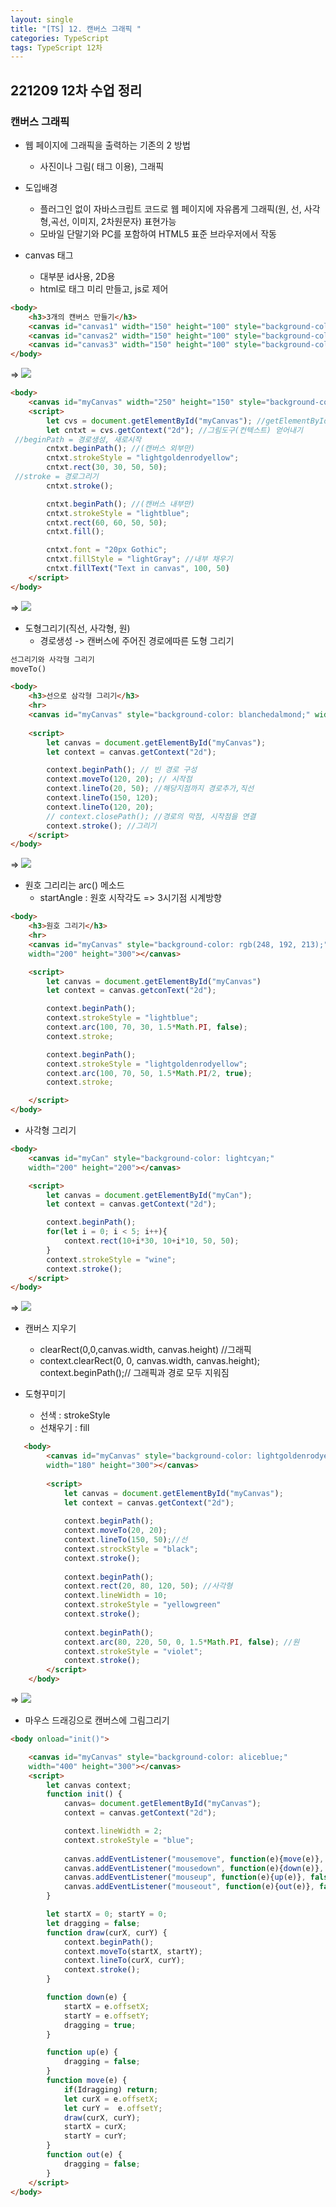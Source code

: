 ```yaml
---
layout: single
title: "[TS] 12. 캔버스 그래픽 "
categories: TypeScript
tags: TypeScript 12차 
---
```


## 221209 12차 수업 정리
### 캔버스 그래픽

- 웹 페이지에 그래픽을 출력하는 기존의 2 방법​
    - 사진이나 그림(<img> 태그 이용), 그래픽

- 도입배경
    - 플러그인 없이 자바스크립트 코드로 웹 페이지에 자유롭게 그래픽(원, 선, 사각형,곡선, 이미지, 2차원문자) 표현가능
    - 모바일 단말기와 PC를 포함하여 HTML5 표준 브라우저에서 작동

- canvas 태그
    - 대부분 id사용, 2D용
    - html로 태그 미리 만들고, js로 제어

```html
<body>
    <h3>3개의 캔버스 만들기</h3>
    <canvas id="canvas1" width="150" height="100" style="background-color: lightblue;"></canvas>
    <canvas id="canvas2" width="150" height="100" style="background-color:lightgoldenrodyellow"></canvas> <!-- width, height 공간할당 -->
    <canvas id="canvas3" width="150" height="100" style="background-color:lightgray"></canvas>
</body>

```
=> <img src="https://user-images.githubusercontent.com/112832677/206921121-aefc11fa-32a1-4171-9d9e-f18b85b44154.png">

```html
<body>
    <canvas id="myCanvas" width="250" height="150" style="background-color: lightcoral;"></canvas>
    <script>
        let cvs = document.getElementById("myCanvas"); //getElementById(객체찾기)
        let cntxt = cvs.getContext("2d"); //그림도구(컨텍스트) 얻어내기
 //beginPath = 경로생성, 새로시작
        cntxt.beginPath(); //(캔버스 외부만)
        cntxt.strokeStyle = "lightgoldenrodyellow";
        cntxt.rect(30, 30, 50, 50);
 //stroke = 경로그리기
        cntxt.stroke();

        cntxt.beginPath(); //(캔버스 내부만)
        cntxt.strokeStyle = "lightblue";
        cntxt.rect(60, 60, 50, 50);
        cntxt.fill();

        cntxt.font = "20px Gothic";
        cntxt.fillStyle = "lightGray"; //내부 채우기
        cntxt.fillText("Text in canvas", 100, 50)
    </script>
</body>
```
=> <img src="https://user-images.githubusercontent.com/112832677/206921138-6aa67fe5-da2b-4842-9937-a4be343a3c76.png">

- 도형그리기(직선, 사각형, 원)
    - 경로생성 -> 캔버스에 주어진 경로에따른 도형 그리기
    
```html
선그리기와 사각형 그리기
moveTo()

<body>
    <h3>선으로 삼각형 그리기</h3>    
    <hr>
    <canvas id="myCanvas" style="background-color: blanchedalmond;" width="200" height="150"></canvas>
    
    <script>
        let canvas = document.getElementById("myCanvas");
        let context = canvas.getContext("2d");

        context.beginPath(); // 빈 경로 구성
        context.moveTo(120, 20); // 시작점
        context.lineTo(20, 50); //해당지점까지 경로추가,직선
        context.lineTo(150, 120);
        context.lineTo(120, 20);
        // context.closePath(); //경로의 막점, 시작점을 연결
        context.stroke(); //그리기
    </script>
</body>
```

=> <img src = "https://user-images.githubusercontent.com/112832677/206921142-774dc84b-feda-41c2-a513-84de4c889c37.png">

- 원호 그리리는 arc() 메소드
    - startAngle : 원호 시작각도 => 3시기점 시계방향

```html
<body>
    <h3>원호 그리기</h3>
    <hr>
    <canvas id="myCanvas" style="background-color: rgb(248, 192, 213);" 
    width="200" height="300"></canvas>

    <script>
        let canvas = document.getElementById("myCanvas")
        let context = canvas.getconText("2d");

        context.beginPath();
        context.strokeStyle = "lightblue";
        context.arc(100, 70, 30, 1.5*Math.PI, false);
        context.stroke;

        context.beginPath();
        context.strokeStyle = "lightgoldenrodyellow";
        context.arc(100, 70, 50, 1.5*Math.PI/2, true);
        context.stroke;

    </script>
</body>
```

- 사각형 그리기

```html
<body>
    <canvas id="myCan" style="background-color: lightcyan;"
    width="200" height="200"></canvas>

    <script>
        let canvas = document.getElementById("myCan");
        let context = canvas.getContext("2d");

        context.beginPath();
        for(let i = 0; i < 5; i++){
            context.rect(10+i*30, 10+i*10, 50, 50);
        }
        context.strokeStyle = "wine";
        context.stroke();
    </script>
</body>
```
=> <img src="https://user-images.githubusercontent.com/112832677/206921291-17c968e7-0203-4d94-9269-9c17cee4bc33.png">

- 캔버스 지우기
    - clearRect(0,0,canvas.width, canvas.height) //그래픽 
    - context.clearRect(0, 0, canvas.width, canvas.height);​
    context.beginPath();​// 그래픽과 경로 모두 지워짐

- 도형꾸미기
    - 선색 : strokeStyle
    - 선채우기 : fill

```html
   <body>
        <canvas id="myCanvas" style="background-color: lightgoldenrodyellow;"
        width="180" height="300"></canvas>
    
        <script>
            let canvas = document.getElementById("myCanvas");
            let context = canvas.getContext("2d");
    
            context.beginPath();
            context.moveTo(20, 20);
            context.lineTo(150, 50);//선
            context.strockStyle = "black";
            context.stroke();
    
            context.beginPath();
            context.rect(20, 80, 120, 50); //사각형
            context.lineWidth = 10; 
            context.strokeStyle = "yellowgreen"
            context.stroke();
    
            context.beginPath();
            context.arc(80, 220, 50, 0, 1.5*Math.PI, false); //원
            context.strokeStyle = "violet";
            context.stroke();
        </script>
    </body>
```
=> <img src="https://user-images.githubusercontent.com/112832677/206921310-5034d535-e988-449f-bd8a-b6d77a42973c.png">

- 마우스 드래깅으로 캔버스에 그림그리기

```html
<body onload="init()">

    <canvas id="myCanvas" style="background-color: aliceblue;"
    width="400" height="300"></canvas>
    <script>
        let canvas context;
        function init() {
            canvas= document.getElementById("myCanvas");
            context = canvas.getContext("2d");

            context.lineWidth = 2;
            context.strokeStyle = "blue";
            
            canvas.addEventListener("mousemove", function(e){move(e)}, false);
            canvas.addEventListener("mousedown", function(e){down(e)}, false);
            canvas.addEventListener("mouseup", function(e){up(e)}, false);
            canvas.addEventListener("mouseout", function(e){out(e)}, false);
        }

        let startX = 0; startY = 0;
        let dragging = false;
        function draw(curX, curY) {
            context.beginPath();
            context.moveTo(startX, startY);
            context.lineTo(curX, curY);
            context.stroke();
        }

        function down(e) {
            startX = e.offsetX;
            startY = e.offsetY;
            dragging = true;
        }

        function up(e) {
            dragging = false;
        }
        function move(e) {
            if(Idragging) return;
            let curX = e.offsetX;
            let curY =  e.offsetY;
            draw(curX, curY);
            startX = curX; 
            startY = curY; 
        }
        function out(e) {
            dragging = false;
        }
    </script>
</body>
```
